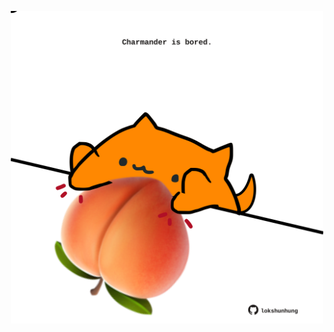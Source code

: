 <!-- built at 28/04/2022, 14:00:58 UTC -->
<p align="center">
  <img width="500" height="500" src="./ReadmeImage.svg">
</p>
